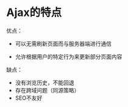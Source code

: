 # Ajax的特点

优点：

- 可以无需刷新页面而与服务器端进行通信

- 允许根据用户的特定行为来更新部分页面内容

缺点：

- 没有浏览历史，不能回退
- 存在跨域问题（同源策略）
- SEO不友好
